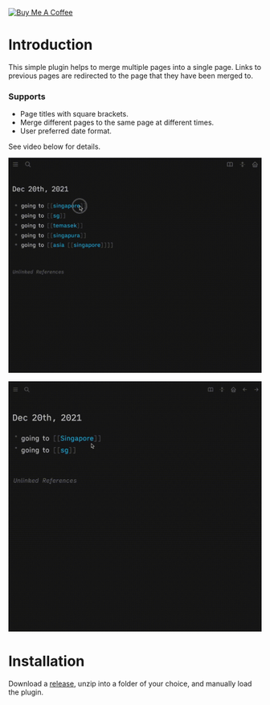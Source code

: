 <a href="https://www.buymeacoffee.com/hkgnp.dev" target="_blank"><img src="https://cdn.buymeacoffee.com/buttons/v2/arial-violet.png" alt="Buy Me A Coffee" style="height: 60px !important;width: 217px !important;" ></a>

# Introduction

This simple plugin helps to merge multiple pages into a single page. Links to previous pages are redirected to the page that they have been merged to.

### Supports

- Page titles with square brackets.
- Merge different pages to the same page at different times.
- User preferred date format.

See video below for details.

![](/screenshots/demo2.gif)

![](/screenshots/demo.gif)

# Installation

Download a [release](https://github.com/hkgnp/logseq-mergepages-plugin/releases), unzip into a folder of your choice, and manually load the plugin.
